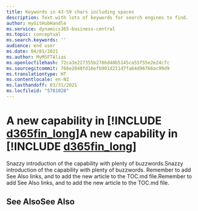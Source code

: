 ```yaml
---
title: Keywords in 43-59 chars including spaces
description: Text with lots of keywords for search engines to find.
author: myGitHubHandle
ms.service: dynamics365-business-central
ms.topic: conceptual
ms.search.keywords: ''
audience: end user
ms.date: 04/01/2021
ms.author: MyMSFTAlias
ms.openlocfilehash: 72ca3e227355b2786d40b5145ca55f55e2e24cfc
ms.sourcegitcommit: 766e2840fd16efb901d211d7fa64d96766ac99d9
ms.translationtype: HT
ms.contentlocale: en-NZ
ms.lasthandoff: 03/31/2021
ms.locfileid: "5781028"
---
```

# <a name="a-new-capability-in-d365fin_long"></a><span data-ttu-id="a1452-103">A new capability in [!INCLUDE [d365fin_long](includes/d365fin_long_md.md)]</span><span class="sxs-lookup"><span data-stu-id="a1452-103">A new capability in [!INCLUDE [d365fin_long](includes/d365fin_long_md.md)]</span></span>

<span data-ttu-id="a1452-104">Snazzy introduction of the capability with plenty of buzzwords.</span><span class="sxs-lookup"><span data-stu-id="a1452-104">Snazzy introduction of the capability with plenty of buzzwords.</span></span> <span data-ttu-id="a1452-105">Remember to add See Also links, and to add the new article to the TOC.md file.</span><span class="sxs-lookup"><span data-stu-id="a1452-105">Remember to add See Also links, and to add the new article to the TOC.md file.</span></span>  

## <a name="see-also"></a><span data-ttu-id="a1452-106">See Also</span><span class="sxs-lookup"><span data-stu-id="a1452-106">See Also</span></span>
